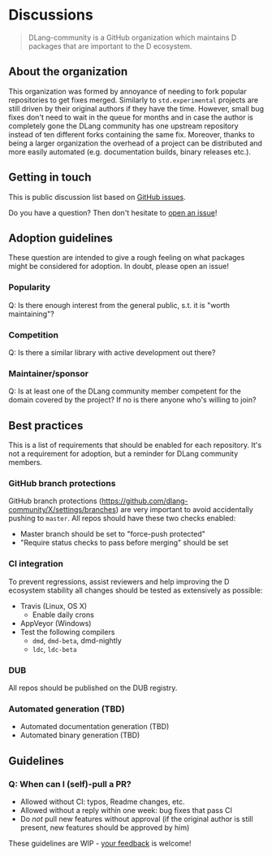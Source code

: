 # Discussions

> DLang-community is a GitHub organization which maintains D packages that are
important to the D ecosystem.

About the organization
----------------------

This organization was formed by annoyance of needing to fork popular repositories to get fixes merged.
Similarly to `std.experimental` projects are still driven by their original authors if they have the time.
However, small bug fixes don't need to wait in the queue for months and in case the author is completely gone
the DLang community has one upstream repository instead of ten different forks containing the same fix.
Moreover, thanks to being a larger organization the overhead of a project can be
distributed and more easily automated (e.g. documentation builds, binary releases etc.).

Getting in touch
----------------

This is public discussion list based on [GitHub issues](https://github.com/dlang-community/discussions/issues).

Do you have a question?
Then don't hesitate to [open an issue](https://github.com/dlang-community/discussions/issues/new)!

Adoption guidelines
-------------------

These question are intended to give a rough feeling on what packages might be considered for adoption.
In doubt, please open an issue!

### Popularity

Q: Is there enough interest from the general public, s.t. it is "worth maintaining"?

### Competition

Q: Is there a similar library with active development out there?

### Maintainer/sponsor

Q: Is at least one of the DLang community member competent for the domain covered by the project?
   If no is there anyone who's willing to join?

Best practices
--------------

This is a list of requirements that should be enabled for each repository.
It's not a requirement for adoption, but a reminder for DLang community members.

### GitHub branch protections

GitHub branch protections (https://github.com/dlang-community/X/settings/branches)
are very important to avoid accidentally pushing to `master`. All repos should have
these two checks enabled:
- Master branch should be set to "force-push protected"
- "Require status checks to pass before merging" should be set

### CI integration

To prevent regressions, assist reviewers and help improving the D ecosystem stability
all changes should be tested as extensively as possible:

- Travis (Linux, OS X)
  - Enable daily crons
- AppVeyor (Windows)
- Test the following compilers
  - `dmd`, `dmd-beta`, dmd-nightly
  - `ldc`, `ldc-beta`

### DUB

All repos should be published on the DUB registry.

### Automated generation (TBD)

- Automated documentation generation (TBD)
- Automated binary generation (TBD)

Guidelines
----------

### Q: When can I (self)-pull a PR?

- Allowed without CI: typos, Readme changes, etc.
- Allowed without a reply within one week: bug fixes that pass CI
- Do _not_ pull new features without approval (if the original author is still present, new features should be approved by him)


These guidelines are WIP - [your feedback](https://github.com/dlang-community/discussions/issues) is welcome!

